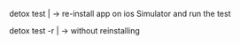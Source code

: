 detox test      |  -> re-install app on ios Simulator and run the test




detox test -r   |  -> without reinstalling
